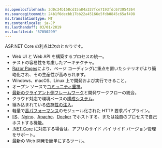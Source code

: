 ```yaml
---
ms.openlocfilehash: 3d0c34b158cd15a84a327fce7193fdc673054264
ms.sourcegitcommit: 24b1f6decbb17bb22a45166e5fdb0845c65af498
ms.translationtype: MT
ms.contentlocale: ja-JP
ms.lasthandoff: 03/01/2019
ms.locfileid: "57050299"
---
```

ASP.NET Core の利点は次のとおりです。

* Web UI と Web API を構築するプロセスの統一。
* テストの容易性を考慮したアーキテクチャ。
* [Razor Pages](xref:razor-pages/index)により、ページ コーディングに重点を置いたシナリオがより簡略化され、その生産性が高められます。
* Windows、macOS、Linux 上で開発および実行できること。
* オープン ソースで[コミュニティ重視](https://live.asp.net/)。
* [最新のクライアント側フレームワーク](xref:razor-components/index)と開発ワークフローの統合。
* クラウド対応で環境ベースの[構成システム](xref:fundamentals/configuration/index)。
* 組み込まれている[依存性の注入](xref:fundamentals/dependency-injection)。
* 軽量で[高パフォーマンス](https://github.com/aspnet/benchmarks)のモジュール化された HTTP 要求パイプライン。
* [IIS](xref:host-and-deploy/iis/index)、[Nginx](xref:host-and-deploy/linux-nginx)、[Apache](xref:host-and-deploy/linux-apache)、[Docker](xref:host-and-deploy/docker/index) でホストする、または独自のプロセスで自己ホストする機能。
* [.NET Core](/dotnet/articles/standard/choosing-core-framework-server) に対応する場合は、アプリのサイド バイ サイド バージョン管理をサポート。
* 最新の Web 開発を簡単にするツール。
